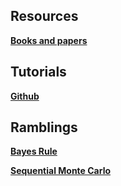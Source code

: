 
<h2>Resources</h2>

[**Books and papers**](https://ysanchezaraujo.github.io/best_books_ever)

<h2>Tutorials</h2>

[**Github**](https://YSanchezAraujo.github.io/short_git_tutorial)

<h2>Ramblings</h2>

[**Bayes Rule**](https://ysanchezaraujo.github.io/bayes_rule)

[**Sequential Monte Carlo**](https://ysanchezaraujo.github.io/smc)


